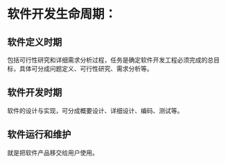 # 软件开发生命周期：
## 软件定义时期
包括可行性研究和详细需求分析过程，任务是确定软件开发工程必须完成的总目标，具体可分成问题定义、可行性研究、需求分析等。
## 软件开发时期
软件的设计与实现，可分成概要设计、详细设计、编码、测试等。
## 软件运行和维护
就是把软件产品移交给用户使用。

